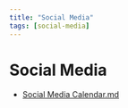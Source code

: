 ```yaml
---
title: "Social Media"
tags: [social-media]
---
```


# Social Media

- [Social Media Calendar.md](social-media-calendar.md) 
